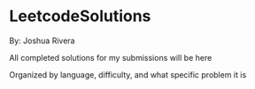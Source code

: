 # LeetcodeSolutions

By: Joshua Rivera

All completed solutions for my submissions will be here

Organized by language, difficulty, and what specific problem it is
